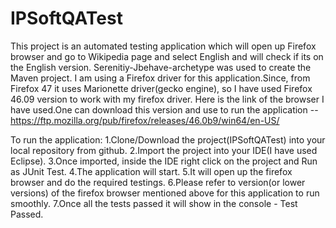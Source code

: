 # IPSoftQATest
This project is an automated testing application which will open up Firefox browser and go to Wikipedia page and select English and will 
check if its on the English version.
Serenitiy-Jbehave-archetype was used to create the Maven project.
I am using a Firefox driver for this application.Since, from Firefox 47 it uses Marionette driver(gecko engine), so I have used Firefox 46.09
version to work with my firefox driver.
Here is the link of the browser I have used.One can download this version and use to run the application --
https://ftp.mozilla.org/pub/firefox/releases/46.0b9/win64/en-US/

To run the application:
1.Clone/Download the project(IPSoftQATest) into your local repository from github.
2.Import the project into your IDE(I have used Eclipse).
3.Once imported, inside the IDE right click on the project and Run as JUnit Test.
4.The application will start.
5.It will open up the firefox browser and do the required testings.
6.Please refer to version(or lower versions) of the firefox browser mentioned above for this application to run smoothly.
7.Once all the tests passed it will show in the console - Test Passed.
